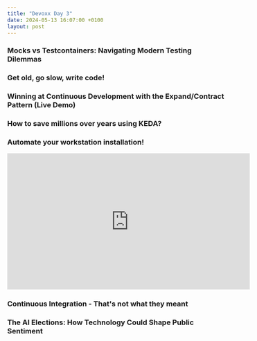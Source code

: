 ```yaml
---
title: "Devoxx Day 3"
date: 2024-05-13 16:07:00 +0100
layout: post
---
```


### Mocks vs Testcontainers: Navigating Modern Testing Dilemmas

### Get old, go slow, write code!

### Winning at Continuous Development with the Expand/Contract Pattern (Live Demo)

### How to save millions over years using KEDA?

### Automate your workstation installation!

<iframe width="560" height="315" src="https://www.youtube.com/embed/KjJf9cQ6NNA?si=J5hV3TGn8TFGVfB8" title="YouTube video player" frameborder="0" allow="accelerometer; autoplay; clipboard-write; encrypted-media; gyroscope; picture-in-picture; web-share" referrerpolicy="strict-origin-when-cross-origin" allowfullscreen></iframe>

### Continuous Integration - That's not what they meant

### The AI Elections: How Technology Could Shape Public Sentiment

